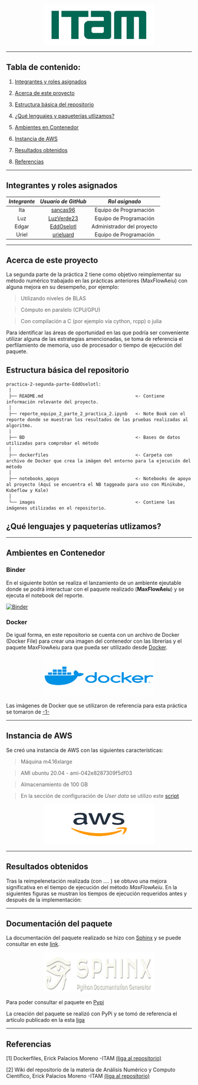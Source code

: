 <p align = "center">
    <img src="images/logo_itam.png" width="300" height="110" />

---

## Tabla de contenido:
    
1. [Integrantes y roles asignados](https://github.com/optimizacion-2-2022-gh-classroom/practica-2-primera-parte-urieluard#integrantes-y-roles-asignados)
    
2. [Acerca de este proyecto](https://github.com/optimizacion-2-2022-gh-classroom/practica-2-primera-parte-urieluard#acerca-de-este-proyecto)
    
3. [Estructura básica del repositorio](https://github.com/optimizacion-2-2022-gh-classroom/practica-2-primera-parte-urieluard#estructura-b%C3%A1sica-del-repositorio)
    
4. [¿Qué lenguajes y paqueterías utlizamos?](https://github.com/optimizacion-2-2022-gh-classroom/practica-2-primera-parte-urieluard#qu%C3%A9-lenguajes-y-paqueter%C3%ADas-utlizamos)

5. [Ambientes en Contenedor](https://github.com/optimizacion-2-2022-gh-classroom/practica-2-primera-parte-urieluard#ambientes-en-contenedor)

6. [Instancia de AWS](https://github.com/optimizacion-2-2022-gh-classroom/practica-2-primera-parte-urieluard#instancia-de-aws)

7. [Resultados obtenidos](https://github.com/optimizacion-2-2022-gh-classroom/practica-2-primera-parte-urieluard#resultados-obtenidos)
    
8. [Referencias](https://github.com/optimizacion-2-2022-gh-classroom/practica-2-primera-parte-urieluard#referencias)
    
---

## Integrantes y roles asignados

|     ***Integrante***      |             ***Usuario de GitHub***             |  ***Rol asignado***        |                       
|:-------------------------:|:-----------------------------------------------:|:--------------------------:|
|  Ita                      |    [sancas96](https://github.com/sancas96)      | Equipo de Programación     | 
|  Luz                      |    [LuzVerde23](https://github.com/LuzVerde23)  | Equipo de Programación     | 
|  Edgar                    |    [EddOselotl](https://github.com/EddOselotl)  | Administrador del proyecto | 
|  Uriel                    |    [urieluard](https://github.com/urieluard)    | Equipo de Programación     | 

---    

## Acerca de este proyecto
    
La segunda parte de la práctica 2 tiene como objetivo reimplementar su método numérico trabajado en las prácticas anteriores (MaxFlowAeiu) con alguna mejora en su desempeño, por ejemplo: 

  > Utilizando niveles de BLAS 
  
  > Cómputo en paralelo (CPU/GPU) 
  
  > Con compilación a C (por ejemplo vía cython, rcpp) o julia 
  
Para identificar las áreas de oportunidad en las que podría ser conveniente utilizar alguna de las estrategias amencionadas, se toma de referencia el perfilamiento de memoria, uso de procesador o tiempo de ejecución del paquete.
 
## Estructura básica del repositorio

```
practica-2-segunda-parte-EddOselotl:
 |
 ├── README.md                                   <- Contiene información relevante del proyecto.
 │
 ├── reporte_equipo_2_parte_2_practica_2.ipynb   <- Note Book con el reporte donde se muestran los resultados de las pruebas realizadas al algoritmo.
 |
 ├── BD                                          <- Bases de datos utilizadas para comprobar el método
 │
 ├── dockerfiles                                 <- Carpeta con archivo de Docker que crea la imágen del entorno para la ejecución del método
 │
 ├── notebooks_apoyo                             <- Notebooks de apoyo al proyecto (Aquí se encuentra el NB taggeado para uso con Minikube, Kubeflow y Kale)
 │
 └── images                                      <- Contiene las imágenes utilizadas en el repositorio.
``` 

## ¿Qué lenguajes y paqueterías utlizamos?



---

## Ambientes en Contenedor

### Binder

En el siguiente botón se realiza el lanzamiento de un ambiente ejeutable donde se podrá interactuar con el paquete realizado (**MaxFlowAeiu**) y se ejecuta el notebook del reporte.
    
[![Binder](https://mybinder.org/badge_logo.svg)](https://mybinder.org/v2/gh/optimizacion-2-2022-gh-classroom/practica-2-segunda-parte-EddOselotl/main?labpath=%2Fnotebooks_apoyo%2Freimplementacion.ipynb)

### Docker

De igual forma, en este repositorio se cuenta con un archivo de Docker (Docker File) para crear una imagen del contenedor con las librerías y el paquete MaxFlowAeiu para que pueda ser utilizado desde [Docker](https://www.docker.com/).

<p align = "center">
    <img src="images/Docker-Logo.png" width="300" height="110" />

Las imágenes de Docker que se utilizaron de referencia para esta práctica se tomaron de [-1-](https://github.com/optimizacion-2-2022-gh-classroom/practica-2-primera-parte-urieluard#referencias)

---

## Instancia de AWS

Se creó una instancia de AWS con las siguientes características:
  
  > Máquina m4.16xlarge
  
  > AMI ubuntu 20.04 - ami-042e8287309f5df03
  
  > Almacenamiento de 100 GB
  
  > En la sección de configuración de _User data_ se utilizo este [script](https://github.com/palmoreck/scripts_for_useful_tools_installations/blob/main/AWS/ubuntu_20.04/optimizacion_2/script_profiling_and_BLAS.sh)

<p align = "center">
    <img src="images/aws.png" width="300" height="110" />

---

## Resultados obtenidos

Tras la reimpelenetación realizada (con .... ) se obtuvo una mejora significativa en el tiempo de ejecución del método _MaxFlowAeiu_. En la siguientes figuras se mustran los tiempos de ejecución requeridos antes y después de la implementación:





---

## Documentación del paquete

La documentación del paquete realizado se hizo con [Sphinx](https://www.sphinx-doc.org/en/master/) y se puede consultar en este [link](https://optimizacion-2-2022-gh-classroom.github.io/practica-2-segunda-parte-EddOselotl/index.html).

<p align = "center">
    <img src="images/sphinxheader.png" width="300" height="110" />

Para poder consultar el paquete en [Pypi](https://pypi.org/project/MaxFlowAeiu/)     

La creación del paquete se realizó con PyPi y se tomó de referencia el artículo publicado en la esta [liga](https://towardsdatascience.com/create-your-own-python-package-and-publish-it-into-pypi-9306a29bc116)

---

## Referencias

[1] Dockerfiles, Erick Palacios Moreno -ITAM [(liga al repositorio)](https://github.com/palmoreck/dockerfiles/tree/master/jupyterlab/kale/general/certs/0.6.1)
    
[2] Wiki del repositorio de la materia de Análisis Numérico y Computo Científico, Erick Palacios Moreno -ITAM [(liga al repositorio)](https://github.com/ITAM-DS/analisis-numerico-computo-cientifico/wiki/6.Minikube-y-AWS)
